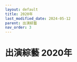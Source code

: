 ```yaml
---
layout: default
title: 2020年
last_modified_date: 2024-05-12
parent: 出演綜藝
nav_order: 3
---
```


# 出演綜藝 2020年
